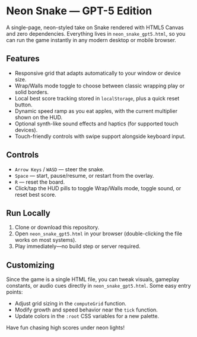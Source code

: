 # Neon Snake — GPT-5 Edition

A single-page, neon-styled take on Snake rendered with HTML5 Canvas and zero dependencies. Everything lives in `neon_snake_gpt5.html`, so you can run the game instantly in any modern desktop or mobile browser.

## Features
- Responsive grid that adapts automatically to your window or device size.
- Wrap/Walls mode toggle to choose between classic wrapping play or solid borders.
- Local best score tracking stored in `localStorage`, plus a quick reset button.
- Dynamic speed ramp as you eat apples, with the current multiplier shown on the HUD.
- Optional synth-like sound effects and haptics (for supported touch devices).
- Touch-friendly controls with swipe support alongside keyboard input.

## Controls
- `Arrow Keys` / `WASD` — steer the snake.
- `Space` — start, pause/resume, or restart from the overlay.
- `R` — reset the board.
- Click/tap the HUD pills to toggle Wrap/Walls mode, toggle sound, or reset best score.

## Run Locally
1. Clone or download this repository.
2. Open `neon_snake_gpt5.html` in your browser (double-clicking the file works on most systems).
3. Play immediately—no build step or server required.

## Customizing
Since the game is a single HTML file, you can tweak visuals, gameplay constants, or audio cues directly in `neon_snake_gpt5.html`. Some easy entry points:
- Adjust grid sizing in the `computeGrid` function.
- Modify growth and speed behavior near the `tick` function.
- Update colors in the `:root` CSS variables for a new palette.

Have fun chasing high scores under neon lights!

